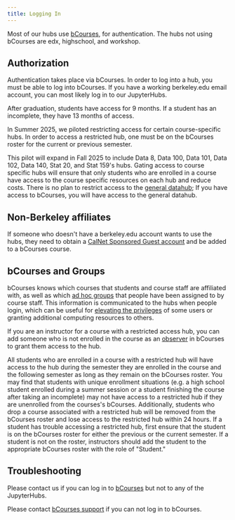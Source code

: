 ```yaml
---
title: Logging In
---
```


Most of our hubs use [bCourses](https://bcourses.berkeley.edu),
for authentication. The hubs not using bCourses are edx, highschool, and workshop.

## Authorization

Authentication takes place via bCourses. In order to log into a hub, you must be 
able to log into bCourses. If you have a working berkeley.edu email account,
you can most likely log in to our JupyterHubs. 

After graduation, students have access for 9 months. If a student has an incomplete,
they have 13 months of access.

In Summer 2025, we piloted restricting access for certain course-specific hubs. In order to
access a restricted hub, one must be on the bCourses roster for the current or previous semester.

This pilot will expand in Fall 2025 to include Data 8, Data 100, Data 101, Data 102, Data 140, Stat 20,
and Stat 159's hubs. Gating access to course specific hubs will ensure that only students who
are enrolled in a course have access to the course specific resources on each hub and reduce 
costs. There is no plan to restrict access to the [general datahub](https://datahub.berkeley.edu/);
If you have access to bCourses, you will have access to the general datahub.

## Non-Berkeley affiliates

If someone who doesn't have a berkeley.edu account wants to use
the hubs, they need to obtain a [CalNet Sponsored Guest
account](https://calnetweb.berkeley.edu/calnet-departments/calnet-sponsored-guests) and be added to a bCourses course.

## bCourses and Groups

bCourses knows which courses that students and course staff are affiliated with, as well as which [ad hoc groups](https://community.canvaslms.com/t5/Instructor-Guide/How-do-I-manually-assign-students-to-groups/ta-p/663) that people have been assigned to by course staff. This information is communicated to the hubs when people login, which can be useful for [elevating the privileges](admin#obtaining-elevated-privileges) of some users or granting additional computing resources to others.

If you are an instructor for a course with a restricted access hub, you can add someone who is not enrolled in the course as an [observer](https://community.canvaslms.com/t5/Canvas-Basics-Guide/What-is-the-Observer-role/ta-p/4) in bCourses to grant them access to the hub. 

All students who are enrolled in a course with a restricted hub will have access to the hub during the semester they are enrolled in the course and the following semester as long as they remain on the bCourses roster. You may find that students with unique enrollment situations (e.g. a high school student enrolled during a summer session or a student finishing the course after taking an incomplete) may not have access to a restricted hub if they are unenrolled from the courses's bCourses. Additionally, students who drop a course associated with a restricted hub will be removed from the bCourses roster and lose access to the restricted hub within 24 hours. If a student has trouble accessing a restricted hub, first ensure that the student is on the bCourses roster for either the previous or the current semester. If a student is not on the roster, instructors should add the student to the appropriate bCourses roster with the role of "Student."

## Troubleshooting

Please contact us if you can log in to
[bCourses](https://bcourses.berkeley.edu) but not to any of the JupyterHubs.

Please contact [bCourses support](https://dls.berkeley.edu/services/bcourses-0)
if you can not log in to bCourses.
